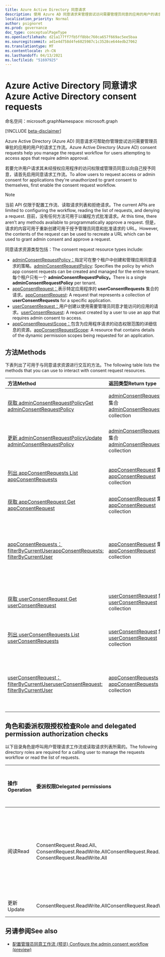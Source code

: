 ```yaml
---
title: Azure Active Directory 同意请求
description: 使用 Azure AD 同意请求来管理尝试访问需要管理员同意的应用的用户的请求工作流。
localization_priority: Normal
author: psignoret
ms.prod: governance
doc_type: conceptualPageType
ms.openlocfilehash: d21a177ff7fb5ff8bbc760ca657f669ac5ee5baa
ms.sourcegitcommit: ad1e4d758d4fe6025987c1c3528ce644edb27062
ms.translationtype: MT
ms.contentlocale: zh-CN
ms.lasthandoff: 04/13/2021
ms.locfileid: "51697925"
---
```

# <a name="azure-active-directory-consent-requests"></a><span data-ttu-id="ec408-103">Azure Active Directory 同意请求</span><span class="sxs-lookup"><span data-stu-id="ec408-103">Azure Active Directory consent requests</span></span>

<span data-ttu-id="ec408-104">命名空间：microsoft.graph</span><span class="sxs-lookup"><span data-stu-id="ec408-104">Namespace: microsoft.graph</span></span>

[!INCLUDE [beta-disclaimer](../../includes/beta-disclaimer.md)]

<span data-ttu-id="ec408-105">Azure Active Directory (Azure AD) 同意请求可帮助你管理尝试访问需要管理员审批的应用的用户的请求工作流。</span><span class="sxs-lookup"><span data-stu-id="ec408-105">Azure Active Directory (Azure AD) consent requests help you manage the request workflow for users attempting to access apps that require admin approval.</span></span>

<span data-ttu-id="ec408-106">若要允许用户请求其未经授权应用程序的访问权限或管理员同意以向自己授予同意，请首先启用同意请求工作流。</span><span class="sxs-lookup"><span data-stu-id="ec408-106">To allow users to request access or admin consent for applications they're unauthorized to grant consent to themselves, first enable the consent request workflow.</span></span> 

>[!NOTE]
><span data-ttu-id="ec408-107">当前 API 仅限于配置工作流、读取请求列表和拒绝请求。</span><span class="sxs-lookup"><span data-stu-id="ec408-107">The current APIs are limited to configuring the workflow, reading the list of requests, and denying a request.</span></span> <span data-ttu-id="ec408-108">目前，没有任何方法可用于以编程方式批准请求。</span><span class="sxs-lookup"><span data-stu-id="ec408-108">At this time, there aren’t any methods available to programmatically approve a request.</span></span> <span data-ttu-id="ec408-109">但是，请求的内容可用于重新创建可用于授予管理员同意和批准请求的 URL。</span><span class="sxs-lookup"><span data-stu-id="ec408-109">However, the contents of the request can be used to recreate a URL which can be used to grant admin consent and approve a request.</span></span>

<span data-ttu-id="ec408-110">同意请求资源类型包括：</span><span class="sxs-lookup"><span data-stu-id="ec408-110">The consent request resource types include:</span></span>

* <span data-ttu-id="ec408-111">[adminConsentRequestPolicy：](../resources/adminconsentrequestpolicy.md)指定可在整个租户中创建和管理应用同意请求的策略。</span><span class="sxs-lookup"><span data-stu-id="ec408-111">[adminConsentRequestPolicy](../resources/adminconsentrequestpolicy.md): Specifies the policy by which app consent requests can be created and managed for the entire tenant.</span></span> <span data-ttu-id="ec408-112">每个租户只有一个 **adminConsentRequestPolicy。**</span><span class="sxs-lookup"><span data-stu-id="ec408-112">There is a single **adminConsentRequestPolicy** per tenant.</span></span>
* <span data-ttu-id="ec408-113">[appConsentRequest：](../resources/appconsentrequest.md)表示特定应用程序的 **userConsentRequests** 集合的请求。</span><span class="sxs-lookup"><span data-stu-id="ec408-113">[appConsentRequest](../resources/appconsentrequest.md): A request that represents a collection of **userConsentRequests** for a specific application.</span></span>
* <span data-ttu-id="ec408-114">[userConsentRequest：](../resources/userconsentrequest.md)用户创建以使用需要管理员同意才能访问的应用的请求。</span><span class="sxs-lookup"><span data-stu-id="ec408-114">[userConsentRequest](../resources/userconsentrequest.md): A request created by a user to use an app that requires admin consent to access.</span></span>
* <span data-ttu-id="ec408-115">[appConsentRequestScope：](../resources/appconsentrequestscope.md)包含为应用程序请求的动态权限范围的详细信息的资源。</span><span class="sxs-lookup"><span data-stu-id="ec408-115">[appConsentRequestScope](../resources/appconsentrequestscope.md): A resource that contains details of the dynamic permission scopes being requested for an application.</span></span>  


## <a name="methods"></a><span data-ttu-id="ec408-116">方法</span><span class="sxs-lookup"><span data-stu-id="ec408-116">Methods</span></span>

<span data-ttu-id="ec408-117">下表列出了可用于与同意请求资源进行交互的方法。</span><span class="sxs-lookup"><span data-stu-id="ec408-117">The following table lists the methods that you can use to interact with consent request resources.</span></span>

| <span data-ttu-id="ec408-118">方法</span><span class="sxs-lookup"><span data-stu-id="ec408-118">Method</span></span>           | <span data-ttu-id="ec408-119">返回类型</span><span class="sxs-lookup"><span data-stu-id="ec408-119">Return type</span></span>    |<span data-ttu-id="ec408-120">说明</span><span class="sxs-lookup"><span data-stu-id="ec408-120">Description</span></span>|
|:---------------|:--------|:----------|
|[<span data-ttu-id="ec408-121">获取 adminConsentRequestPolicy</span><span class="sxs-lookup"><span data-stu-id="ec408-121">Get adminConsentRequestPolicy</span></span>](../api/adminconsentrequestpolicy-get.md) | <span data-ttu-id="ec408-122">[adminConsentRequestPolicy](adminconsentrequestpolicy.md) 集合</span><span class="sxs-lookup"><span data-stu-id="ec408-122">[adminConsentRequestPolicy](adminconsentrequestpolicy.md) collection</span></span> | <span data-ttu-id="ec408-123">读取 [adminConsentRequestPolicy 的属性](adminconsentrequestpolicy.md)。</span><span class="sxs-lookup"><span data-stu-id="ec408-123">Read the properties of the [adminConsentRequestPolicy](adminconsentrequestpolicy.md).</span></span> |
|[<span data-ttu-id="ec408-124">更新 adminConsentRequestPolicy</span><span class="sxs-lookup"><span data-stu-id="ec408-124">Update adminConsentRequestPolicy</span></span>](../api/adminconsentrequestpolicy-update.md) | <span data-ttu-id="ec408-125">[adminConsentRequestPolicy](adminconsentrequestpolicy.md) 集合</span><span class="sxs-lookup"><span data-stu-id="ec408-125">[adminConsentRequestPolicy](adminconsentrequestpolicy.md) collection</span></span> | <span data-ttu-id="ec408-126">设置 [adminConsentRequestPolicy 的配置](adminconsentrequestpolicy.md)。</span><span class="sxs-lookup"><span data-stu-id="ec408-126">Set configurations for the [adminConsentRequestPolicy](adminconsentrequestpolicy.md).</span></span> |
|[<span data-ttu-id="ec408-127">列出 appConsentRequests </span><span class="sxs-lookup"><span data-stu-id="ec408-127">List appConsentRequests </span></span>](../api/appconsentrequest-list.md) | <span data-ttu-id="ec408-128">[appConsentRequest](appconsentrequest.md) 集合</span><span class="sxs-lookup"><span data-stu-id="ec408-128">[appConsentRequest](appconsentrequest.md) collection</span></span> | <span data-ttu-id="ec408-129">检索 [appConsentRequest](appconsentrequest.md) 对象及其属性的集合。</span><span class="sxs-lookup"><span data-stu-id="ec408-129">Retrieve a collection of [appConsentRequest](appconsentrequest.md) objects and their properties.</span></span> |
|[<span data-ttu-id="ec408-130">获取 appConsentRequest </span><span class="sxs-lookup"><span data-stu-id="ec408-130">Get appConsentRequest </span></span>](../api/appconsentrequest-get.md) | <span data-ttu-id="ec408-131">[appConsentRequest](appconsentrequest.md) 集合</span><span class="sxs-lookup"><span data-stu-id="ec408-131">[appConsentRequest](appconsentrequest.md) collection</span></span> | <span data-ttu-id="ec408-132">读取 [appConsentRequest](appconsentrequest.md) 对象。</span><span class="sxs-lookup"><span data-stu-id="ec408-132">Read an [appConsentRequest](appconsentrequest.md) object.</span></span> |
|[<span data-ttu-id="ec408-133">appConsentRequests：filterByCurrentUser</span><span class="sxs-lookup"><span data-stu-id="ec408-133">appConsentRequests: filterByCurrentUser</span></span>](../api/appconsentrequest-filterByCurrentUser.md) | <span data-ttu-id="ec408-134">[appConsentRequest](../resources/appconsentrequest.md) 集合</span><span class="sxs-lookup"><span data-stu-id="ec408-134">[appConsentRequest](../resources/appconsentrequest.md) collection</span></span> | <span data-ttu-id="ec408-135">读取 [appConsentRequest](../resources/appconsentrequest.md) 对象的属性，当前用户是这些对象的审阅者，并且用户同意请求的状态为 `InProgress` 。</span><span class="sxs-lookup"><span data-stu-id="ec408-135">Read the properties of [appConsentRequest](../resources/appconsentrequest.md) objects for which the current user is the reviewer and the status of the user consent request is `InProgress`.</span></span> |
|[<span data-ttu-id="ec408-136">获取 userConsentRequest </span><span class="sxs-lookup"><span data-stu-id="ec408-136">Get userConsentRequest </span></span>](../api/userconsentrequest-get.md) | <span data-ttu-id="ec408-137">[userConsentRequest](userconsentrequest.md) 集合</span><span class="sxs-lookup"><span data-stu-id="ec408-137">[userConsentRequest](userconsentrequest.md) collection</span></span> | <span data-ttu-id="ec408-138">读取 [appConsentRequest](userconsentrequest.md) 的 [userConsentRequest 对象](appconsentrequest.md)。</span><span class="sxs-lookup"><span data-stu-id="ec408-138">Read a [userConsentRequest](userconsentrequest.md) object for an [appConsentRequest](appconsentrequest.md).</span></span> |
|[<span data-ttu-id="ec408-139">列出 userConsentRequests </span><span class="sxs-lookup"><span data-stu-id="ec408-139">List userConsentRequests </span></span>](../api/userconsentrequest-list.md) | <span data-ttu-id="ec408-140">[userConsentRequest](userconsentrequest.md) 集合</span><span class="sxs-lookup"><span data-stu-id="ec408-140">[userConsentRequest](userconsentrequest.md) collection</span></span> | <span data-ttu-id="ec408-141">检索 [appConsentRequest 的 userConsentRequest](userconsentrequest.md) [对象的集合](appconsentrequest.md)。</span><span class="sxs-lookup"><span data-stu-id="ec408-141">Retrieve a collection of [userConsentRequest](userconsentrequest.md) objects for an [appConsentRequest](appconsentrequest.md).</span></span> |
|[<span data-ttu-id="ec408-142">userConsentRequest：filterByCurrentUser</span><span class="sxs-lookup"><span data-stu-id="ec408-142">userConsentRequest: filterByCurrentUser</span></span>](../api/userconsentrequest-filterByCurrentUser.md) | <span data-ttu-id="ec408-143">[appConsentRequests](../resources/userconsentrequest.md) 集合</span><span class="sxs-lookup"><span data-stu-id="ec408-143">[appConsentRequests](../resources/userconsentrequest.md) collection</span></span> | <span data-ttu-id="ec408-144">读取当前用户是审阅者的[appConsentRequest 的](appconsentrequest.md) [userConsentRequest](../resources/userconsentrequest.md)对象的属性。</span><span class="sxs-lookup"><span data-stu-id="ec408-144">Read the properties of [userConsentRequest](../resources/userconsentrequest.md) objects for an [appConsentRequest](appconsentrequest.md) for which the current user is the reviewer.</span></span> |

## <a name="role-and-delegated-permission-authorization-checks"></a><span data-ttu-id="ec408-145">角色和委派权限授权检查</span><span class="sxs-lookup"><span data-stu-id="ec408-145">Role and delegated permission authorization checks</span></span>

<span data-ttu-id="ec408-146">以下目录角色是呼叫用户管理请求工作流或读取请求列表所需的。</span><span class="sxs-lookup"><span data-stu-id="ec408-146">The following directory roles are required for a calling user to manage the requests workflow or read the list of requests.</span></span>

| <span data-ttu-id="ec408-147">操作</span><span class="sxs-lookup"><span data-stu-id="ec408-147">Operation</span></span> | <span data-ttu-id="ec408-148">委派权限</span><span class="sxs-lookup"><span data-stu-id="ec408-148">Delegated permissions</span></span> | <span data-ttu-id="ec408-149">呼叫用户的必需目录角色</span><span class="sxs-lookup"><span data-stu-id="ec408-149">Required directory role of the calling user</span></span> |
|:------------------|:------------|:--------------------------------------------|
| <span data-ttu-id="ec408-150">阅读</span><span class="sxs-lookup"><span data-stu-id="ec408-150">Read</span></span> | <span data-ttu-id="ec408-151">ConsentRequest.Read.All、ConsentRequest.ReadWrite.All</span><span class="sxs-lookup"><span data-stu-id="ec408-151">ConsentRequest.Read.All, ConsentRequest.ReadWrite.All</span></span> | <span data-ttu-id="ec408-152">全局管理员、全局读者、云应用管理员和应用程序管理员</span><span class="sxs-lookup"><span data-stu-id="ec408-152">Global Administrator, Global Reader, Cloud App Administrator, and Application Administrator</span></span> |
| <span data-ttu-id="ec408-153">更新</span><span class="sxs-lookup"><span data-stu-id="ec408-153">Update</span></span> | <span data-ttu-id="ec408-154">ConsentRequest.ReadWrite.All</span><span class="sxs-lookup"><span data-stu-id="ec408-154">ConsentRequest.ReadWrite.All</span></span> |<span data-ttu-id="ec408-155">全局管理员</span><span class="sxs-lookup"><span data-stu-id="ec408-155">Global Administrator</span></span> |

## <a name="see-also"></a><span data-ttu-id="ec408-156">另请参阅</span><span class="sxs-lookup"><span data-stu-id="ec408-156">See also</span></span>

- [<span data-ttu-id="ec408-157">配置管理员同意工作流 (预览) </span><span class="sxs-lookup"><span data-stu-id="ec408-157">Configure the admin consent workflow (preview)</span></span>](/azure/active-directory/manage-apps/configure-admin-consent-workflow?preserve-view=true)


<!--
{
  "type": "#page.annotation",
  "description": "Service root",
  "keywords": "",
  "section": "documentation",
  "tocPath": "",
  "suppressions": []
}
-->
